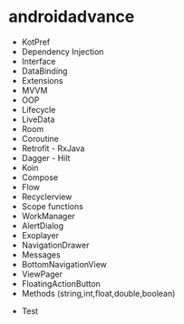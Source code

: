 # androidadvance
 
+ KotPref
+ Dependency Injection
+ Interface
+ DataBinding
+ Extensions
+ MVVM
+ OOP
+ Lifecycle
+ LiveData
+ Room
+ Coroutine
+ Retrofit - RxJava
+ Dagger - Hilt
+ Koin
+ Compose
+ Flow
+ Recyclerview
+ Scope functions
+ WorkManager
+ AlertDialog
+ Exoplayer
+ NavigationDrawer
+ Messages
+ BottomNavigationView
+ ViewPager
+ FloatingActionButton
+ Methods (string,int,float,double,boolean)
- Test
